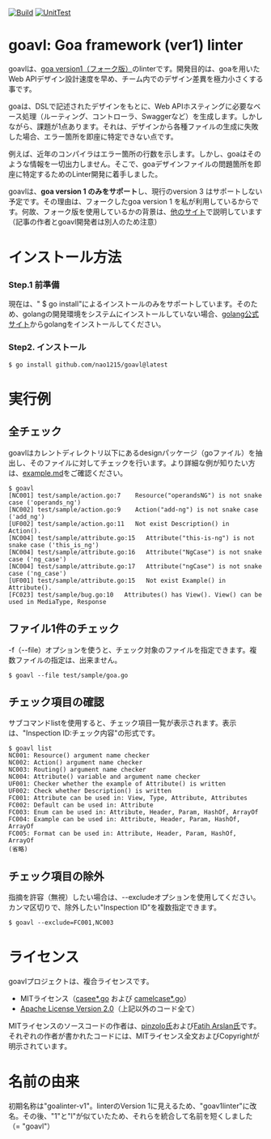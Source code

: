 [![Build](https://github.com/nao1215/goavl/actions/workflows/build.yml/badge.svg)](https://github.com/nao1215/goavl/actions/workflows/build.yml)
[![UnitTest](https://github.com/nao1215/goavl/actions/workflows/unit_test.yml/badge.svg)](https://github.com/nao1215/goavl/actions/workflows/unit_test.yml)

# goavl: Goa framework (ver1) linter
goavlは、[goa version1（フォーク版）](https://github.com/shogo82148/goa-v1)のlinterです。開発目的は、goaを用いたWeb APIデザイン設計速度を早め、チーム内でのデザイン差異を極力小さくする事です。

goaは、DSLで記述されたデザインをもとに、Web APIホスティングに必要なベース処理（ルーティング、コントローラ、Swaggerなど）を生成します。しかしながら、課題が1点あります。それは、デザインから各種ファイルの生成に失敗した場合、エラー箇所を即座に特定できない点です。  

例えば、近年のコンパイラはエラー箇所の行数を示します。しかし、goaはそのような情報を一切出力しません。そこで、goaデザインファイルの問題箇所を即座に特定するためのLinter開発に着手しました。

goavlは、**goa version 1 のみをサポート**し、現行のversion 3 はサポートしない予定です。その理由は、フォークしたgoa version 1 を私が利用しているからです。何故、フォーク版を使用しているかの背景は、[他のサイト](https://furusax0621.hatenablog.com/entry/2021/12/13/000000)で説明しています（記事の作者とgoavl開発者は別人のため注意）


# インストール方法
### Step.1 前準備
現在は、" $ go install"によるインストールのみをサポートしています。そのため、golangの開発環境をシステムにインストールしていない場合、[golang公式サイト](https://go.dev/doc/install)からgolangをインストールしてください。

### Step2. インストール
```
$ go install github.com/nao1215/goavl@latest
```
# 実行例
## 全チェック
goavlはカレントディレクトリ以下にあるdesignパッケージ（goファイル）を抽出し、そのファイルに対してチェックを行います。より詳細な例が知りたい方は、[example.md](./doc/example.md)をご確認ください。
```
$ goavl 
[NC001] test/sample/action.go:7    Resource("operandsNG") is not snake case ('operands_ng')
[NC002] test/sample/action.go:9    Action("add-ng") is not snake case ('add_ng')
[UF002] test/sample/action.go:11   Not exist Description() in Action().
[NC004] test/sample/attribute.go:15   Attribute("this-is-ng") is not snake case ('this_is_ng')
[NC004] test/sample/attribute.go:16   Attribute("NgCase") is not snake case ('ng_case')
[NC004] test/sample/attribute.go:17   Attribute("ngCase") is not snake case ('ng_case')
[UF001] test/sample/attribute.go:15   Not exist Example() in Attribute().
[FC023] test/sample/bug.go:10   Attributes() has View(). View() can be used in MediaType, Response
```
## ファイル1件のチェック
-f（--file）オプションを使うと、チェック対象のファイルを指定できます。複数ファイルの指定は、出来ません。
```
$ goavl --file test/sample/goa.go
```
## チェック項目の確認
サブコマンドlistを使用すると、チェック項目一覧が表示されます。表示は、"Inspection ID:チェック内容"の形式です。
```
$ goavl list
NC001: Resource() argument name checker
NC002: Action() argument name checker
NC003: Routing() argument name checker
NC004: Attribute() variable and argument name checker
UF001: Checker whether the example of Attribute() is written
UF002: Check whether Description() is written
FC001: Attribute can be used in: View, Type, Attribute, Attributes
FC002: Default can be used in: Attribute
FC003: Enum can be used in: Attribute, Header, Param, HashOf, ArrayOf
FC004: Example can be used in: Attribute, Header, Param, HashOf, ArrayOf
FC005: Format can be used in: Attribute, Header, Param, HashOf, ArrayOf
(省略)
```

## チェック項目の除外
指摘を許容（無視）したい場合は、--excludeオプションを使用してください。カンマ区切りで、除外したい"Inspection ID"を複数指定できます。
```
$ goavl --exclude=FC001,NC003
```

# ライセンス
goavlプロジェクトは、複合ライセンスです。
- MITライセンス（[casee*.go](./internal/utils/strutils/casee.go) および [camelcase*.go](./internal/utils/strutils/camelcase.go)）
- [Apache License Version 2.0](./LICENSE)（上記以外のコード全て）

MITライセンスのソースコードの作者は、[pinzolo氏](https://github.com/pinzolo)および[Fatih Arslan氏](https://github.com/fatih)です。それぞれの作者が書かれたコードには、MITライセンス全文およびCopyrightが明示されています。

# 名前の由来
初期名称は"goalinter-v1"。linterのVersion 1に見えるため、"goav1linter"に改名。その後、"1"と"l"が似ていたため、それらを統合して名前を短くしました（= "goavl"）
